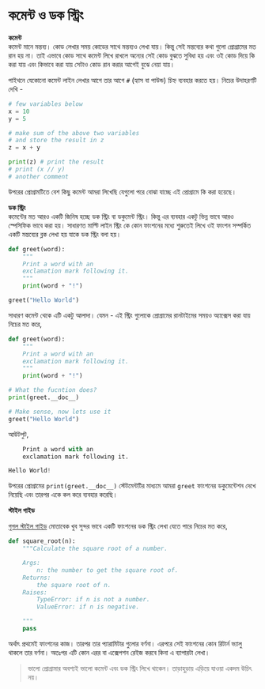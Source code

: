 # কমেন্ট ও ডক স্ট্রিং

**কমেন্ট**  
কমেন্ট মানে মন্তব্য। কোড লেখার সময় কোডের সাথে মন্তব্যও লেখা যায়। কিন্তু সেই মন্তব্যের কথা গুলো প্রোগ্রামের মত রান হয় না। তাই এভাবে কোড সাথে কমেন্ট লিখে রাখলে অন্যের সেই কোড বুঝতে সুবিধা হয় এবং ওই কোড দিয়ে কি করা যায় এবং কিভাবে করা যায় সেটাও কোড রান করার আগেই বুঝে নেয়া যায়।

পাইথনে যেকোনো কমেন্ট লাইন লেখার আগে তার আগে `#` \(হ্যাস বা পাউন্ড\) চিহ্ন ব্যবহার করতে হয়। নিচের উদাহরণটি দেখি -

```python
# few variables below
x = 10
y = 5

# make sum of the above two variables
# and store the result in z
z = x + y

print(z) # print the result
# print (x // y)
# another comment
```

উপরের প্রোগ্রামটিতে বেশ কিছু কমেন্ট আমরা লিখেছি যেগুলো পরে বোঝা যাচ্ছে এই প্রোগ্রামে কি করা হয়েছে।

**ডক স্ট্রিং**  
কমেন্টের মত আরও একটি জিনিষ হচ্ছে ডক স্ট্রিং বা ডকুমেন্ট স্ট্রিং। কিন্তু এর ব্যবহার একটু ভিন্ন ভাবে আরও স্পেসিফিক ভাবে করা হয়। সাধারণত মাল্টি লাইন স্ট্রিং কে কোন ফাংশনের মধ্যে শুরুতেই লিখে ওই ফাংশন সম্পর্কিত একটি মন্তব্যের ব্লক লেখা হয় যাকে ডক স্ট্রিং বলা হয়।

```python
def greet(word):
    """
    Print a word with an
    exclamation mark following it.
    """
    print(word + "!")

greet("Hello World")
```

সাধারণ কমেন্ট থেকে এটি একটু আলাদা। যেমন - এই স্ট্রিং গুলোকে প্রোগ্রামের রানটাইমের সময়ও অ্যাক্সেস করা যায় নিচের মত করে,

```python
def greet(word):
    """
    Print a word with an
    exclamation mark following it.
    """
    print(word + "!")

# What the fucntion does?
print(greet.__doc__)

# Make sense, now lets use it    
greet("Hello World")
```

আউটপুট,

```python
    Print a word with an
    exclamation mark following it.

Hello World!
```

উপরের প্রোগ্রামের `print(greet.__doc__)` স্টেটমেন্টটির মাধ্যমে আমরা `greet` ফাংশনের ডকুমেন্টেশন দেখে নিয়েছি এবং তারপর একে কল করে ব্যবহার করেছি।

**স্টাইল গাইড**

[গুগল স্টাইল গাইড](https://github.com/google/styleguide) মোতাবেক খুব সুন্দর ভাবে একটি ফাংশনের ডক স্ট্রিং লেখা যেতে পারে নিচের মত করে,

```python
def square_root(n):
    """Calculate the square root of a number.

    Args:
        n: the number to get the square root of.
    Returns:
        the square root of n.
    Raises:
        TypeError: if n is not a number.
        ValueError: if n is negative.

    """
    pass
```

অর্থাৎ প্রথমেই ফাংশনের কাজ। তারপর তার প্যারামিটার গুলোর বর্ণনা। এরপরে সেই ফাংশনের কোন রিটার্ন ভ্যালু থাকলে তার বর্ণনা। অতঃপর এটি কোন এরর বা এক্সেপশন রেইজ করবে কিনা এ ব্যাপারটা লেখা।

> ভালো প্রোগ্রামার অবশ্যই ভালো কমেন্ট এবং ডক স্ট্রিং লিখে থাকেন। তাড়াহুড়ায় এড়িয়ে যাওয়া একদম উচিৎ নয়।

